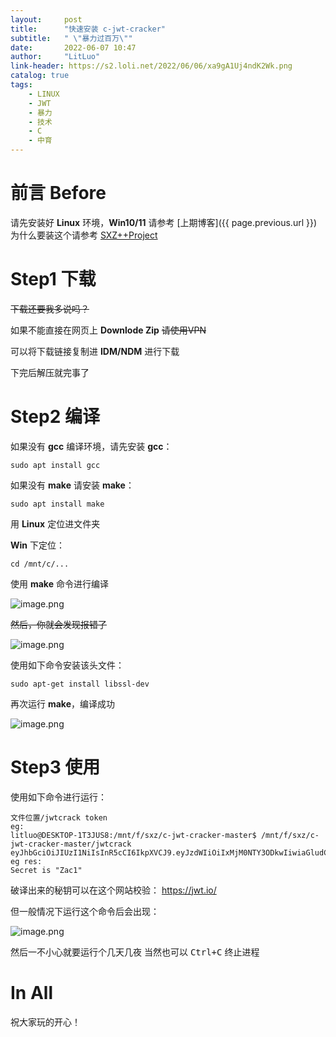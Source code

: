 ```yaml
---
layout:     post
title:      "快速安装 c-jwt-cracker"
subtitle:   " \"暴力过百万\""
date:       2022-06-07 10:47
author:     "LitLuo"
link-header: https://s2.loli.net/2022/06/06/xa9gA1Uj4ndK2Wk.png
catalog: true
tags:
    - LINUX
    - JWT
    - 暴力
    - 技术
    - C
    - 中育
---
```

# 前言 Before

请先安装好 **Linux** 环境，**Win10/11** 请参考 [上期博客]({{ page.previous.url }})
为什么要装这个请参考 [SXZ++Project](https://sxz-oi.github.io/2022/06/06/%E6%B5%85%E6%9E%90%E4%B8%AD%E8%82%B2%E7%9A%84%E8%BA%AB%E4%BB%BD%E9%AA%8C%E8%AF%81/)

# Step1 下载

~~下载还要我多说吗？~~

如果不能直接在网页上 **Downlode Zip** ~~请使用VPN~~

可以将下载链接复制进 **IDM/NDM** 进行下载

下完后解压就完事了

# Step2 编译

如果没有 **gcc** 编译环境，请先安装 **gcc**：
```shell
sudo apt install gcc
```

如果没有 **make** 请安装 **make**：
```shell
sudo apt install make
```

用 **Linux** 定位进文件夹

**Win** 下定位：
```shell
cd /mnt/c/...
```

使用 **make** 命令进行编译

![image.png](https://s2.loli.net/2022/06/07/4Pg9E1uXC67k3jp.png)

~~然后，你就会发现报错了~~

![image.png](https://s2.loli.net/2022/06/07/MBRAmN4FLxtHSVg.png)

使用如下命令安装该头文件：
```shell
sudo apt-get install libssl-dev
```

再次运行 **make**，编译成功

![image.png](https://s2.loli.net/2022/06/07/Y27uKxrXgIiQb8M.png)

# Step3 使用

使用如下命令进行运行：

```shell
文件位置/jwtcrack token
eg:
litluo@DESKTOP-1T3JUS8:/mnt/f/sxz/c-jwt-cracker-master$ /mnt/f/sxz/c-jwt-cracker-master/jwtcrack  eyJhbGciOiJIUzI1NiIsInR5cCI6IkpXVCJ9.eyJzdWIiOiIxMjM0NTY3ODkwIiwiaGludCI6IlRoZSBTaWduYXR1cmUncyBNZDUgaXMgWmlwJ3MgUGFzc3dvcmQiLCJpYXQiOjE1MTYyMzkwMjJ9.wvVICsoUEmVkDxWAfBgDR9Xp32x88OB1h08UmTTenxA
eg res:
Secret is "Zac1"
```

破译出来的秘钥可以在这个网站校验：
<https://jwt.io/>

但一般情况下运行这个命令后会出现：

![image.png](https://s2.loli.net/2022/06/07/L1ZkWQOsrhgtmFB.png)

然后一不小心就要运行个几天几夜
当然也可以 <kbd>Ctrl+C</kbd> 终止进程

# In All

祝大家玩的开心！
